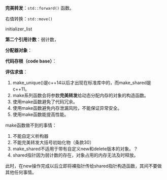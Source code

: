 **完美转发**：`std::forward()` 函数。

右值转换：`std::move()`

initializer_list

**第二个引用计数**：弱计数，

**分配器对象**：

**代码存根（code base）**：

**评估求值**：

1. make_unique()是c++14以后才出现在标准库中的，而make_shared是c++11。
2. make系列函数会将参数**完美转发**给动态分配内存的对象的构造函数。
3. 使用make函数避免了代码冗余。
4. 使用make函数避免内存泄漏风险，不能保证异常安全。
5. 使用make函数能提高性能。

make函数做不到的事情：

1. 不能自定义析构器
2. 不能完美转发大括号初始化物（条款30）
3. make_shared不适用于带有自定义new和delete版本的对象。？
4. shared指针因为弱计数的存在，对象占用的内存无法及时释放。

此时，在new操作完成以后立即将裸指针传给shared指针构造函数，其间不要做其他任何事情。